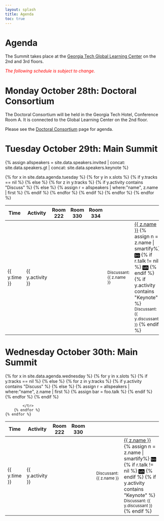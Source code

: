 ```yaml
---
layout: splash
title: Agenda
toc: true
---
```

<script type="text/javascript"> 
function toggleBibtex(obj) { 
	var elems = document.body.getElementsByTagName("*");
	var i = 0;
	for (i =0; i < elems.length; i++) {
		var classname = elems[i].className;
		if (elems[i].id != obj && (classname == "talk" || classname == 'affil')) {
			elems[i].style.display = "none";
		}
	}
	element = document.getElementById(obj)
	if (element.style.display == "none") {
		element.style.display="block";
	}
	else {
		element.style.display="none";
	} 
	 

}
</script>

<style type="text/css" src="bibs.css">
.talkbutton {
	font-size: 8pt;
	background-color: black;
	color: white;
	border: 1px solid black;
	text-decoration: none;
	text-decoration-color: white;
	border-radius: 2px;
}
.talk {
	white-space: pre-wrap;
	background: #ffffff;
	color: red;
	border: 1px dotted red;
	width: 75%;
	position:absolute;
	overflow: hidden;
	z-index:2400;
	width: 250px;
}	
.affil {
	white-space: pre-wrap;
	background: #ffffff;
	color: blue;
	border: 1px dotted blue;
	width: 75%;
	position:absolute;
	overflow: hidden;
	z-index:2400;
	width: 250px;
}	
</style>

<h1>Agenda</h1>

The Summit takes place at the <a href="/location">Georgia Tech Global Learning Center</a> on the 2nd and 3rd floors.

<p><font color="red"><em>The following schedule is subject to change.</em></font></p>

<h1>Monday October 28th: Doctoral Consortium</h1>

The Doctoral Consortium will be held in the Georgia Tech Hotel, Conference Room A. It is connected to the Global Learning Center on the 2nd floor.

Please see the <a href="/doctoral-consortium">Doctoral Consortium</a> page for agenda.


<h1>Tuesday October 29th: Main Summit</h1>

{% assign allspeakers = site.data.speakers.invited | concat: site.data.speakers.gt | concat: site.data.speakers.keynote %}

<table width="100%" border=1 frame=void rules=rows>
	<tr><th>Time</th><th>Activity</th><th>Room 222</th><th>Room 330</th><th>Room 334</th></tr>
	{% for x in site.data.agenda.tuesday %}
		{% for y in x.slots %}
			<tr>
				<td>{{ y.time }}</td>
				<td>{{ y.activity }}</td>
				{% if y.tracks == nil %}
					<td>&nbsp;</td><td>&nbsp;</td><td>&nbsp;</td>
				{% else %}
					{% for z in y.tracks %}
						{% if y.activity contains "Discuss" %}
							<td><font style="font-size:10pt;">Discussant: {{ z.name }}</font></td>
						{% else %}
							{% assign r = allspeakers | where:"name", z.name | first %}
							<td><a href="/speakers/index.html#{{z.name}}">{{ z.name }}</a>
							{% assign n = z.name | smartify%}
							<a onclick="toggleBibtex('{{ n }} bio');"><span class="talkbutton">bio</span></a><div class="affil" id="{{ n }} bio" style="display: none;">{{ r.title }}, {{ r.affiliation }}</div>
							{% if r.talk != nil %}
								<a onclick="toggleBibtex('{{ n }} talk');"><span class="talkbutton">talk</span></a><div class="talk" id="{{ n }} talk" style="display: none;">{{ r.talk }}</div>
							{% endif %}
							{% if y.activity contains "Keynote" %}
								<br><font style="font-size:10pt;">Discussant: {{ y.discussant }}</font>
							{% endif %}							
							</td>
						{% endif %}
					{% endfor %}
				{% endif %}
			</tr>
		{% endfor %}
	{% endfor %}
</table>



<h1>Wednesday October 30th: Main Summit</h1>

<table width="100%" border=1 frame=void rules=rows>
	<tr><th>Time</th><th>Activity</th><th>Room 222</th><th>Room 330</th></tr>
	{% for x in site.data.agenda.wednesday %}
		{% for y in x.slots %}
			<tr>
				<td>{{ y.time }}</td>
				<td>{{ y.activity }}</td>
				{% if y.tracks == nil %}
					<td>&nbsp;</td><td>&nbsp;</td><td>&nbsp;</td>
				{% else %}
					{% for z in y.tracks %}
						{% if y.activity contains "Discuss" %}
							<td><font style="font-size:10pt;">Discussant: {{ z.name }}</font></td>
						{% else %}
							{% assign r = allspeakers | where:"name", z.name | first %}
							{% assign bar = foo.talk %}
							<td><a href="/speakers/index.html#{{z.name}}">{{ z.name }}</a>
							{% assign n = z.name | smartify%}
							<a onclick="toggleBibtex('{{ n }} bio');"><span class="talkbutton">bio</span></a><div class="affil" id="{{ n }} bio" style="display: none;">{{ r.title }}, {{ r.affiliation }}</div>
							{% if r.talk != nil %}
								<a onclick="toggleBibtex('{{ n }} talk');"><span class="talkbutton">talk</span></a><div class="talk" id="{{ n }} talk" style="display: none;">{{ r.talk }}</div>
							{% endif %}
							{% if y.activity contains "Keynote" %}
								<br><font style="font-size:10pt;">Discussant: {{ y.discussant }}</font>
							{% endif %}
							</td>
						{% endif %}
					{% endfor %}
				{% endif %}

			</tr>
		{% endfor %}
	{% endfor %}
</table>

